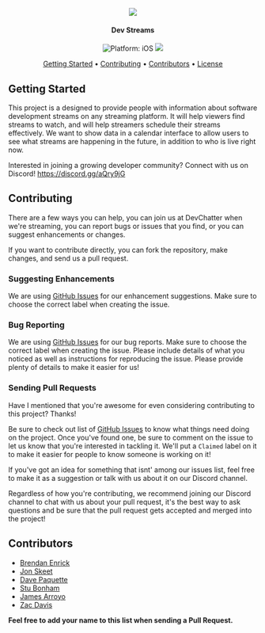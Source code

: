 <p align="center">
  <a href="#" alt="DevStreams" width="200"><img src="DevChatterLogo.png"></a>
</p>
<h4 align="center">Dev Streams</h4>

<p align="center">
<img src="https://img.shields.io/badge/Platform-.NET Core 2.1-lightgrey.svg" style="max-height: 300px;" alt="Platform: iOS">
<a href="https://discord.gg/aQry9jG"><img src="https://img.shields.io/badge/Discord-DevChatter-red.svg" style="max-height: 300px;"></a>
</p>

<p align="center">
  <a href="#getting-started">Getting Started</a> •
  <a href="#contributing">Contributing</a> •
  <a href="#contributors">Contributors</a> •
  <a href="#license">License</a>
</p>

## Getting Started

This project is a designed to provide people with information about software development streams on any streaming platform. It will help viewers find streams to watch, and will help streamers schedule their streams effectively. We want to show data in a calendar interface to allow users to see what streams are happening in the future, in addition to who is live right now.

Interested in joining a growing developer community? Connect with us on Discord! https://discord.gg/aQry9jG

## Contributing

There are a few ways you can help, you can join us at DevChatter when we're streaming, you can report bugs or issues that you find, or you can suggest enhancements or changes.

If you want to contribute directly, you can fork the repository, make changes, and send us a pull request.

### Suggesting Enhancements

We are using [GitHub Issues](https://github.com/DevChatter/DevStreams/issues) for our enhancement suggestions. Make sure to choose the correct label when creating the issue.

### Bug Reporting

We are using [GitHub Issues](https://github.com/DevChatter/DevStreams/issues) for our bug reports. Make sure to choose the correct label when creating the issue. Please include details of what you noticed as well as instructions for reproducing the issue. Please provide plenty of details to make it easier for us!

### Sending Pull Requests

Have I mentioned that you're awesome for even considering contributing to this project? Thanks!

Be sure to check out list of [GitHub Issues](https://github.com/DevChatter/DevStreams/issues) to know what things need doing on the project. Once you've found one, be sure to comment on the issue to let us know that you're interested in tackling it. We'll put a `Claimed` label on it to make it easier for people to know someone is working on it!

If you've got an idea for something that isnt' among our issues list, feel free to make it as a suggestion or talk with us about it on our Discord channel.

Regardless of how you're contributing, we recommend joining our Discord channel to chat with us about your pull request, it's the best way to ask questions and be sure that the pull request gets accepted and merged into the project!

## Contributors

* [Brendan Enrick](https://github.com/benrick)
* [Jon Skeet](https://github.com/jskeet)
* [Dave Paquette](https://github.com/dpaquette)
* [Stu Bonham](https://github.com/essenbee)
* [James Arroyo](https://github.com/jamesarroyo1994)
* [Zac Davis](https://github.com/thatzacdavis)

**Feel free to add your name to this list when sending a Pull Request.**
